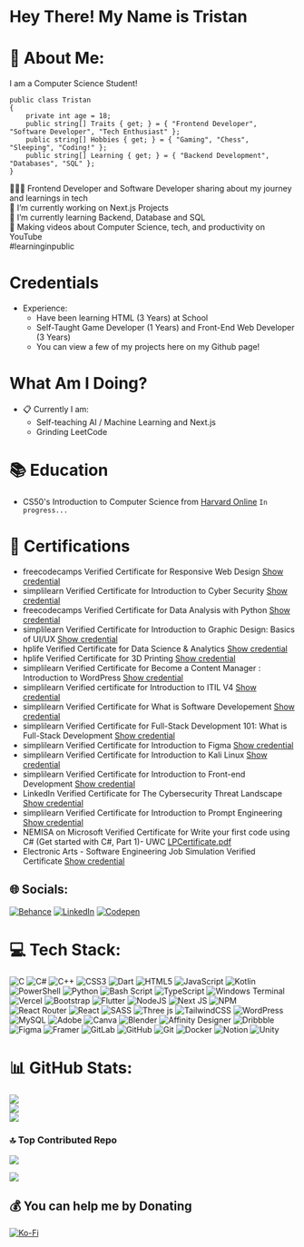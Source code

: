 # Hey There! My Name is Tristan
# 💫 About Me:
I am a Computer Science Student!
```
public class Tristan
{
    private int age = 18;
    public string[] Traits { get; } = { "Frontend Developer", "Software Developer", "Tech Enthusiast" };
    public string[] Hobbies { get; } = { "Gaming", "Chess", "Sleeping", "Coding!" };
    public string[] Learning { get; } = { "Backend Development", "Databases", "SQL" };
}
```
👩🏻‍💻 Frontend Developer and Software Developer sharing about my journey and learnings in tech<br>
🔭 I’m currently working on Next.js Projects<br>
🌱 I’m currently learning Backend, Database and SQL<br>
🎨 Making videos about Computer Science, tech, and productivity on YouTube<br>#learninginpublic

# Credentials
- Experience:
  - Have been learning HTML (3 Years) at School
  - Self-Taught Game Developer (1 Years) and Front-End Web Developer (3 Years)
  - You can view a few of my projects here on my Github page!

# What Am I Doing?
- :clipboard: Currently I am:
  - Self-teaching AI / Machine Learning and Next.js
  - Grinding LeetCode

# 📚 Education 

* CS50's Introduction to Computer Science from [Harvard Online](https://www.edx.org/school/harvardx) `In progress...`


# 📜 Certifications

* freecodecamps Verified Certificate for Responsive Web Design [Show credential](https://www.freecodecamp.org/certification/KingTroy125/responsive-web-design)
* simplilearn Verified Certificate for Introduction to Cyber Security [Show credential](https://simpli-web.app.link/e/s2VgMeW5kQb)
* freecodecamps Verified Certificate for Data Analysis with Python [Show credential](https://www.freecodecamp.org/certification/KingTroy125/data-analysis-with-python-v7)
* simplilearn Verified Certificate for Introduction to Graphic Design: Basics of UI/UX [Show credential](https://simpli-web.app.link/e/3EfvBh3AiPb)
* hplife Verified Certificate for Data Science & Analytics [Show credential](https://www.life-global.org/certificate/cfc67204-2656-447c-9c76-2b43d06e7482)
* hplife Verified Certificate for 3D Printing [Show credential](https://www.life-global.org/certificate/85298b6c-15f0-4f8e-b011-4e202fabb0f1)
* simplilearn Verified Certificate for Become a Content Manager : Introduction to WordPress [Show credential](https://simpli-web.app.link/e/TJcTx3ZSiPb)
* simplilearn Verified certificate for Introduction to ITIL V4 [Show credential](https://simpli-web.app.link/e/0IgbD703MQb)
* simplilearn Verified Certificate for What is Software Developement [Show credential](https://simpli-web.app.link/e/OjzrUaQCOPb)
* simplilearn Verified Certificate for Full-Stack Development 101: What is Full-Stack Development [Show credential](https://simpli-web.app.link/e/m28lRiPyaQb)
* simplilearn Verified Certificate for Introduction to Figma [Show credential](https://simpli-web.app.link/e/obdgycq0bQb)
* simplilearn Verified Certificate for Introduction to Kali Linux [Show credential](https://simpli-web.app.link/e/lof8khUZkQb)
* simplilearn Verified Certificate for Introduction to Front-end Development [Show credential](https://simpli-web.app.link/e/puJXvR0jsQb)
* LinkedIn Verified Certificate for The Cybersecurity Threat Landscape [Show credential](https://www.linkedin.com/learning/certificates/d53f017e8c0f1d8b206ea75468311e1e4c7eb1d9c4d67763da54d6b06166357c)
* simplilearn Verified Certificate for Introduction to Prompt Engineering [Show credential](https://simpli-web.app.link/e/Q6WJwFQdIQb)
* NEMISA on Microsoft Verified Certificate for Write your first code using C# (Get started with C#, Part 1)- UWC [LPCertificate.pdf](https://github.com/user-attachments/files/18695673/LPCertificate.pdf)
* Electronic Arts - Software Engineering Job Simulation Verified Certificate [Show credential](https://forage-uploads-prod.s3.amazonaws.com/completion-certificates/j43dGscQHtJJ57N54/a77WE3de8qrxWferQ_j43dGscQHtJJ57N54_LupChdZTK4DJzCvpQ_1739301666785_completion_certificate.pdf)

## 🌐 Socials:
[![Behance](https://img.shields.io/badge/Behance-1769ff?logo=behance&logoColor=white)](https://www.behance.net/kingtroy2) [![LinkedIn](https://img.shields.io/badge/LinkedIn-%230077B5.svg?logo=linkedin&logoColor=white)](https://www.linkedin.com/in/tristan-hendricks-89a789320/) [![Codepen](https://img.shields.io/badge/Codepen-000000?style=for-the-badge&logo=codepen&logoColor=white)](https://codepen.io/Tristan-Hendricks) 

# 💻 Tech Stack:
![C](https://img.shields.io/badge/c-%2300599C.svg?style=for-the-badge&logo=c&logoColor=white) ![C#](https://img.shields.io/badge/c%23-%23239120.svg?style=for-the-badge&logo=csharp&logoColor=white) ![C++](https://img.shields.io/badge/c++-%2300599C.svg?style=for-the-badge&logo=c%2B%2B&logoColor=white) ![CSS3](https://img.shields.io/badge/css3-%231572B6.svg?style=for-the-badge&logo=css3&logoColor=white) ![Dart](https://img.shields.io/badge/dart-%230175C2.svg?style=for-the-badge&logo=dart&logoColor=white) ![HTML5](https://img.shields.io/badge/html5-%23E34F26.svg?style=for-the-badge&logo=html5&logoColor=white) ![JavaScript](https://img.shields.io/badge/javascript-%23323330.svg?style=for-the-badge&logo=javascript&logoColor=%23F7DF1E) ![Kotlin](https://img.shields.io/badge/kotlin-%237F52FF.svg?style=for-the-badge&logo=kotlin&logoColor=white) ![PowerShell](https://img.shields.io/badge/PowerShell-%235391FE.svg?style=for-the-badge&logo=powershell&logoColor=white) ![Python](https://img.shields.io/badge/python-3670A0?style=for-the-badge&logo=python&logoColor=ffdd54) ![Bash Script](https://img.shields.io/badge/bash_script-%23121011.svg?style=for-the-badge&logo=gnu-bash&logoColor=white) ![TypeScript](https://img.shields.io/badge/typescript-%23007ACC.svg?style=for-the-badge&logo=typescript&logoColor=white) ![Windows Terminal](https://img.shields.io/badge/Windows%20Terminal-%234D4D4D.svg?style=for-the-badge&logo=windows-terminal&logoColor=white) ![Vercel](https://img.shields.io/badge/vercel-%23000000.svg?style=for-the-badge&logo=vercel&logoColor=white) ![Bootstrap](https://img.shields.io/badge/bootstrap-%238511FA.svg?style=for-the-badge&logo=bootstrap&logoColor=white) ![Flutter](https://img.shields.io/badge/Flutter-%2302569B.svg?style=for-the-badge&logo=Flutter&logoColor=white) ![NodeJS](https://img.shields.io/badge/node.js-6DA55F?style=for-the-badge&logo=node.js&logoColor=white) ![Next JS](https://img.shields.io/badge/Next-black?style=for-the-badge&logo=next.js&logoColor=white) ![NPM](https://img.shields.io/badge/NPM-%23CB3837.svg?style=for-the-badge&logo=npm&logoColor=white) ![React Router](https://img.shields.io/badge/React_Router-CA4245?style=for-the-badge&logo=react-router&logoColor=white) ![React](https://img.shields.io/badge/react-%2320232a.svg?style=for-the-badge&logo=react&logoColor=%2361DAFB) ![SASS](https://img.shields.io/badge/SASS-hotpink.svg?style=for-the-badge&logo=SASS&logoColor=white) ![Three js](https://img.shields.io/badge/threejs-black?style=for-the-badge&logo=three.js&logoColor=white) ![TailwindCSS](https://img.shields.io/badge/tailwindcss-%2338B2AC.svg?style=for-the-badge&logo=tailwind-css&logoColor=white) ![WordPress](https://img.shields.io/badge/WordPress-%23117AC9.svg?style=for-the-badge&logo=WordPress&logoColor=white) ![MySQL](https://img.shields.io/badge/mysql-4479A1.svg?style=for-the-badge&logo=mysql&logoColor=white) ![Adobe](https://img.shields.io/badge/adobe-%23FF0000.svg?style=for-the-badge&logo=adobe&logoColor=white) ![Canva](https://img.shields.io/badge/Canva-%2300C4CC.svg?style=for-the-badge&logo=Canva&logoColor=white) ![Blender](https://img.shields.io/badge/blender-%23F5792A.svg?style=for-the-badge&logo=blender&logoColor=white) ![Affinity Designer](https://img.shields.io/badge/affinity%20desginer-%231B72BE.svg?style=for-the-badge&logo=affinity-designer&logoColor=white) ![Dribbble](https://img.shields.io/badge/Dribbble-EA4C89?style=for-the-badge&logo=dribbble&logoColor=white) ![Figma](https://img.shields.io/badge/figma-%23F24E1E.svg?style=for-the-badge&logo=figma&logoColor=white) ![Framer](https://img.shields.io/badge/Framer-black?style=for-the-badge&logo=framer&logoColor=blue) ![GitLab](https://img.shields.io/badge/gitlab-%23181717.svg?style=for-the-badge&logo=gitlab&logoColor=white) ![GitHub](https://img.shields.io/badge/github-%23121011.svg?style=for-the-badge&logo=github&logoColor=white) ![Git](https://img.shields.io/badge/git-%23F05033.svg?style=for-the-badge&logo=git&logoColor=white) ![Docker](https://img.shields.io/badge/docker-%230db7ed.svg?style=for-the-badge&logo=docker&logoColor=white) ![Notion](https://img.shields.io/badge/Notion-%23000000.svg?style=for-the-badge&logo=notion&logoColor=white) ![Unity](https://img.shields.io/badge/unity-%23000000.svg?style=for-the-badge&logo=unity&logoColor=white)
# 📊 GitHub Stats:
![](https://github-readme-stats.vercel.app/api?username=KingTroy125&theme=dark&hide_border=false&include_all_commits=false&count_private=false)<br/>
![](https://github-readme-streak-stats.herokuapp.com/?user=KingTroy125&theme=dark&hide_border=false)<br/>
![](https://github-readme-stats.vercel.app/api/top-langs/?username=KingTroy125&theme=dark&hide_border=false&include_all_commits=false&count_private=false&layout=compact)

### 🔝 Top Contributed Repo
![](https://github-contributor-stats.vercel.app/api?username=KingTroy125&limit=5&theme=dark&combine_all_yearly_contributions=true)

[![](https://visitcount.itsvg.in/api?id=KingTroy125&icon=0&color=0)](https://visitcount.itsvg.in)

  ## 💰 You can help me by Donating
  [![Ko-Fi](https://img.shields.io/badge/Ko--fi-F16061?style=for-the-badge&logo=ko-fi&logoColor=white)](https://ko-fi.com/25tristan) 
